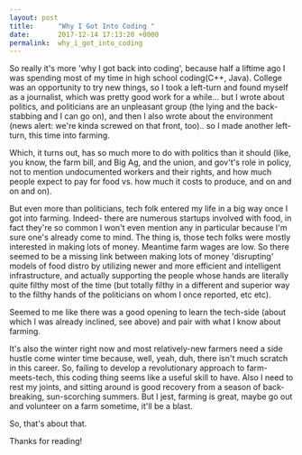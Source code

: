 ```yaml
---
layout: post
title:      "Why I Got Into Coding "
date:       2017-12-14 17:13:20 +0000
permalink:  why_i_got_into_coding
---
```



So  really it's more 'why I got back into coding', because half a liftime ago I was spending most of my time in high school coding(C++, Java).  College was an opportunity to try new things, so I took a left-turn and found myself as a journalist, which was pretty good work for a while...  but I wrote about politics, and politicians are an unpleasant group (the lying and the back-stabbing and I can go on), and then I also wrote about the environment (news alert: we're kinda screwed on that front, too)..  so I made another left-turn, this time into farming. 

Which, it turns out, has so much more to do with politics than it should (like, you know, the farm bill, and Big Ag, and the union, and gov't's role in policy, not to mention undocumented workers and their rights, and how much people expect to pay for food vs. how much it costs to produce, and on and on and on). 

But even more than politicians, tech folk entered my life in a big way once I got into farming. Indeed- there are numerous startups involved with food, in fact they're so common I won't even mention any in particular because I'm sure one's already come to mind. The thing is, those tech folks were mostly interested in making lots of money. Meantime farm wages are low. So there seemed to be a missing link between making lots of money 'disrupting' models of food distro by utilizing newer and more efficient and intelligent infrastructure, and actually supporting the people whose hands are literally quite filthy most of the time (but totally filthy in a different and superior way to the filthy hands of the politicians on whom I once reported, etc etc).

Seemed to me like there was a good opening to learn the tech-side (about which I was already inclined, see above) and pair with what I know about farming. 

It's also the winter right now and most relatively-new farmers need a side hustle come winter time because, well, yeah, duh, there isn't much scratch in this career. So, failing to develop a revolutionary approach to farm-meets-tech, this coding thing seems like a useful skill to have. Also I need to rest my joints, and sitting around is good recovery from a season of back-breaking, sun-scorching summers. But I jest, farming is great, maybe go out and volunteer on a farm sometime, it'll be a blast. 

So, that's about that. 

Thanks for reading! 
